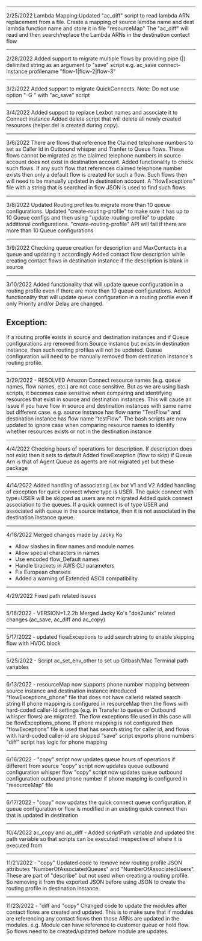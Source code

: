 -----------------------------------
2/25/2022
Lambda Mapping:Updated "ac_diff" script to read lambda ARN replacement from a file.
	Create a mapping of source lamdba name and dest lambda function name and store it in file "resourceMap"
	The "ac_diff" will read and then search/replace the Lambda ARNs in the destination contact flow

-----------------------------------
2/28/2022
Added support to migrate multiple flows by providing pipe (|) delimited string as an argument to "save" script
	e.g. ac_save connect-instance profilename "flow-1|flow-2|flow-3"

-----------------------------------
3/2/2022
Added support to migrate QuickConnects. 
Note: 
Do not use option "-G <flows-to-skip>" with "ac_save" script

-----------------------------------
3/4/2022
Added support to replace Lexbot names and associate it to Connect instance
Added delete script that will delete all newly created resources (helper.del is created during copy).

-----------------------------------
3/6/2022
There are flows that reference the Claimed telephone numbers to set as Caller Id in Outbound whisper and Tranfer to Queue flows.
These flows cannot be migrated as the claimed telephone numbers in source account does not exist in destination account. 
Added functionality to check such flows. If any such flow that references claimed telephone number exists then only a default flow is created 
for such a flow. Such flows then will need to be manually updated in destination account. 
A "flowExceptions" file with a string that is searched in flow JSON is used to find such flows

-----------------------------------
3/8/2022
Updated Routing profiles to migrate more than 10 queue configurations. Updated "create-routing-profile" to make sure it has up to 10 Queue configs and then using "update-routing-profile" to update additional configurations. "create-routing-profile" API will fail if there are more than 10 Queue configurations

-----------------------------------
3/9/2022
Checking queue creation for description and MaxContacts in a queue and updating it accordingly
Added contact flow description while creating contact flows in destination instance if the description is blank in source

-----------------------------------
3/10/2022
Added functionality that will update queue configuration in a routing profile even if there are more than 10 queue configurations.
Added functionality that will update queue configuration in a routing profile even if only Priority and/or Delay are changed.

Exception:
----------
If a routing profile exists in source and destination instances and if Queue configurations are removed from Source instance but exists
in destination instance, then such routing profiles will not be updated. Queue configuration will need to be manually removed from destination instance's routing profile.

-----------------------------------
3/29/2022 - RESOLVED
Amazon Connect resource names (e.g. queue names, flow names, etc.) are not case sensitive. But as we are using bash scripts,
it becomes case sensitive when comparing and identifying resources that exist in source and destination instances.
This will cause an issue if you have flow in source and destination instances with same name but different case.
e.g. source instance has flow name "TestFlow" and destination instance has flow name "testFlow".
The bash scripts are now updated to ignore case when comparing resource names to identify whether resources exists or not in the destination instance

-----------------------------------
4/4/2022
Checking hours of operations for description. If description does not exist then it sets to default
Added flowException (flow to skip) if Queue Arn is that of Agent Queue as agents are not migrated yet but these package

-----------------------------------
4/14/2022
Added handling of associating Lex bot V1 and V2
Added handling of exception for quick connect where type is USER. The quick connect with type=USER will be skipped as users are not migrated
Added quick connect association to the queues. If a quick connect is of type USER and associated with queue in the source instance,
then it is not associated in the destination instance queue.

-----------------------------------
4/18/2022
Merged changes made by Jacky Ko
- Allow slashes in flow names and module names
- Allow special characters in names
- Use encoded flow_Default names
- Handle brackets in AWS CLI parameters
- Fix European charsets
- Added a warning of Extended ASCII compatibility

------------------------------------------------------------
4/29/2022
Fixed path related issues

------------------------------------------------------------
5/16/2022 - VERSION=1.2.2b
Merged Jacky Ko's "dos2unix" related changes (ac_save, ac_diff and ac_copy)

------------------------------------------------------------
5/17/2022 -
updated flowExceptions to add search string to enable skipping flow with HVOC block

------------------------------------------------------------
5/25/2022 -
Script ac_set_env_other to set up Gitbash/Mac Terminal path variables

------------------------------------------------------------
6/13/2022 -
resourceMap now supports phone number mapping between source instance and destination instance
introduced "flowExceptions_phone" file that does not have callerid related search string
If phone mapping is configured in resourceMap then the flows with hard-coded caller-Id settings (e.g. in Transfer to queue or Outbound whisper flows)
are migrated. The flow exceptions file used in this case will be flowExceptions_phone.
If phone mapping is not configured then "flowExceptions" file is used that has search string for caller id, and flows with hard-coded caller-id are skipped
"save" script exports phone numbers
"diff" script has logic for phone mapping

------------------------------------------------------------
6/16/2022 -
"copy" script now updates queue hours of operations if different from source
"copy" script now updates queue outbound configuration whisper flow
"copy" script now updates queue outbound configuration outbound phone number if phone mapping is configured in "resourceMap" file

------------------------------------------------------------
6/17/2022 -
"copy" now updates the quick connect queue configuration. if queue configuration or flow is modified in an existing quick connect then that is updated in destination

------------------------------------------------------------
10/4/2022
ac_copy and ac_diff - Added scriptPath variable and updated the path variable so that scripts can be executed irrespective of where it is executed from

------------------------------------------------------------
11/21/2022 -
"copy" Updated code to remove new routing profile JSON attributes "NumberOfAssociatedQueues" and "NumberOfAssociatedUsers". These are part of "describe" but not used when creating a routing profile. So removing it from the exported JSON before using JSON to create the routing profile in destination instance.

------------------------------------------------------------
11/23/2022 -
"diff and "copy" Changed code to update the modules after contact flows are created and updated. This is to make sure that if modules are referencing any contact flows
then those ARNs are updated in the modules. e.g. Module can have reference to customer queue or hold flow. So flows need to be created/updated before module are updates.
